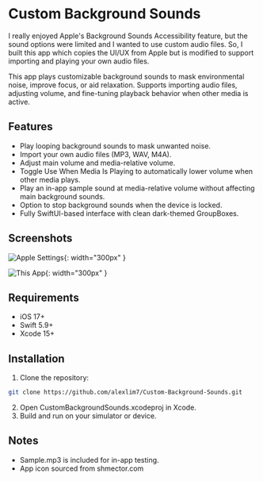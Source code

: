 # Custom Background Sounds

I really enjoyed Apple's Background Sounds Accessibility feature, but the sound options were limited and I wanted to use custom audio files. So, I built this app which copies the UI/UX from Apple but is modified to support importing and playing your own audio files.  

This app plays customizable background sounds to mask environmental noise, improve focus, or aid relaxation. Supports importing audio files, adjusting volume, and fine-tuning playback behavior when other media is active.

## Features

- Play looping background sounds to mask unwanted noise.
- Import your own audio files (MP3, WAV, M4A).
- Adjust main volume and media-relative volume.
- Toggle Use When Media Is Playing to automatically lower volume when other media plays.
- Play an in-app sample sound at media-relative volume without affecting main background sounds.
- Option to stop background sounds when the device is locked.
- Fully SwiftUI-based interface with clean dark-themed GroupBoxes.

## Screenshots

![Apple Settings](https://github.com/user-attachments/assets/45f8785c-06d0-4a2e-a6c8-a57e460cd8f9){: width="300px" }

![This App](https://github.com/user-attachments/assets/ba66a2c7-0698-43c2-ad53-96fb410ecaa3){: width="300px" }

## Requirements

- iOS 17+  
- Swift 5.9+  
- Xcode 15+  

## Installation

1. Clone the repository:
```bash
git clone https://github.com/alexlim7/Custom-Background-Sounds.git
```
2. Open CustomBackgroundSounds.xcodeproj in Xcode.
3. Build and run on your simulator or device.

## Notes

- Sample.mp3 is included for in-app testing.
- App icon sourced from shmector.com
